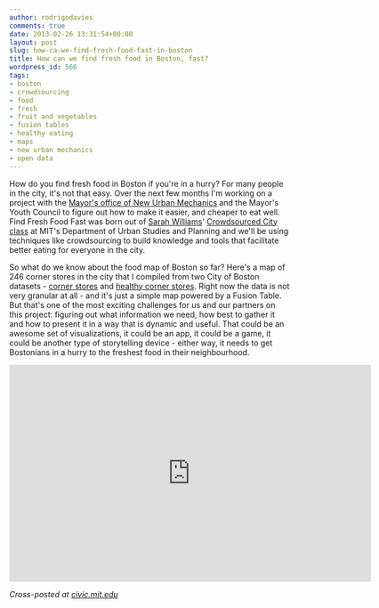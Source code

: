 ```yaml
---
author: rodrigodavies
comments: true
date: 2013-02-26 13:31:54+00:00
layout: post
slug: how-ca-we-find-fresh-food-fast-in-boston
title: How can we find fresh food in Boston, fast?
wordpress_id: 566
tags:
- boston
- crowdsourcing
- food
- fresh
- fruit and vegetables
- fusion tables
- healthy eating
- maps
- new urban mechanics
- open data
---
```


How do you find fresh food in Boston if you're in a hurry? For many people in the city, it's not that easy. Over the next few months I'm working on a project with the [Mayor's office of New Urban Mechanics](http://www.newurbanmechanics.org/) and the Mayor's Youth Council to figure out how to make it easier, and cheaper to eat well. Find Fresh Food Fast was born out of [Sarah Williams](http://www.youtube.com/watch?v=uIR23CzOW6k)' [Crowdsourced City class](http://dusp.mit.edu/sites/all/files/attachments/course/11.S947%20Syllabus%20SP%202013.pdf) at MIT's Department of Urban Studies and Planning and we'll be using techniques like crowdsourcing to build knowledge and tools that facilitate better eating for everyone in the city.

So what do we know about the food map of Boston so far? Here's a map of 246 corner stores in the city that I compiled from two City of Boston datasets - [corner stores](https://data.cityofboston.gov/dataset/Corner-Stores/4vcu-nshu) and [healthy corner stores](https://data.cityofboston.gov/Health/Healthy-Corner-Stores/ekiy-2qmz). Right now the data is not very granular at all - and it's just a simple map powered by a Fusion Table. But that's one of the most exciting challenges for us and our partners on this project: figuring out what information we need, how best to gather it and how to present it in a way that is dynamic and useful. That could be an awesome set of visualizations, it could be an app, it could be a game, it could be another type of storytelling device - either way, it needs to get Bostonians in a hurry to the freshest food in their neighbourhood.

<iframe frameborder="no" height="390" scrolling="no" src="https://www.google.com/fusiontables/embedviz?viz=MAP&amp;q=select+col5+from+16oGqmn4ceN3RMdDckx7L4ugG123We6JScg8aYwk&amp;h=false&amp;lat=42.31694373870063&amp;lng=-71.14129435493072&amp;z=11&amp;t=1&amp;l=col5&amp;y=2&amp;tmplt=2" width="650"></iframe>

_Cross-posted at [civic.mit.edu](http://civic.mit.edu/blog/rodrigodavies/how-can-we-find-fresh-food-fast-in-boston)_
